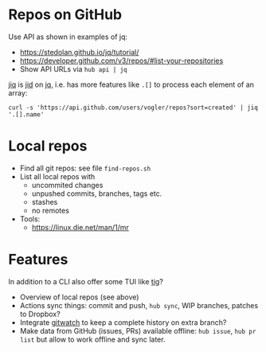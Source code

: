 # Repos on GitHub
Use API as shown in examples of jq:
- https://stedolan.github.io/jq/tutorial/
- https://developer.github.com/v3/repos/#list-your-repositories
- Show API URLs via `hub api | jq`

[jiq](https://github.com/fiatjaf/jiq) is [jid](https://github.com/simeji/jid) on [jq](https://stedolan.github.io/jq/), i.e. has more features like `.[]` to process each element of an array:

~~~
curl -s 'https://api.github.com/users/vogler/repos?sort=created' | jiq '.[].name'
~~~

# Local repos
- Find all git repos: see file `find-repos.sh`
- List all local repos with
  - uncommited changes
  - unpushed commits, branches, tags etc.
  - stashes
  - no remotes
- Tools:
  - https://linux.die.net/man/1/mr

# Features
In addition to a CLI also offer some TUI like [tig](https://github.com/jonas/tig)?

- Overview of local repos (see above)
- Actions sync things: commit and push, `hub sync`, WIP branches, patches to Dropbox?
- Integrate [gitwatch](https://github.com/gitwatch/gitwatch) to keep a complete history on extra branch?
- Make data from GitHub (issues, PRs) available offline: `hub issue`, `hub pr list` but allow to work offline and sync later.
